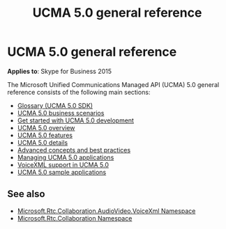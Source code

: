 ﻿---
description: Access the main sections of the general reference for Unified Communications Managed API 5.0. 
title: UCMA 5.0 general reference
TOCTitle: UCMA 5.0 general reference
ms:assetid: c78acf92-105c-4e08-8ec1-578f3f21b823
ms:mtpsurl: https://msdn.microsoft.com/library/Dn465922(v=office.16)
ms:contentKeyID: 65239772
ms.date: 07/27/2015
mtps_version: v=office.16
---

# UCMA 5.0 general reference

**Applies to**: Skype for Business 2015

The Microsoft Unified Communications Managed API (UCMA) 5.0 general reference consists of the following main sections:

- [Glossary (UCMA 5.0 SDK)](glossary-ucma-5-0-sdk.md)
- [UCMA 5.0 business scenarios](ucma-5-0-business-scenarios.md)
- [Get started with UCMA 5.0 development](get-started-with-ucma-5-0-development.md)
- [UCMA 5.0 overview](ucma-5-0-overview.md)
- [UCMA 5.0 features](ucma-5-0-features.md)
- [UCMA 5.0 details](ucma-5-0-details.md)
- [Advanced concepts and best practices](advanced-concepts-and-best-practices.md)
- [Managing UCMA 5.0 applications](managing-ucma-5-0-applications.md)
- [VoiceXML support in UCMA 5.0](voicexml-support-in-ucma-5-0.md)
- [UCMA 5.0 sample applications](ucma-5-0-sample-applications.md)

## See also

- [Microsoft.Rtc.Collaboration.AudioVideo.VoiceXml Namespace](/dotnet/api/microsoft.rtc.collaboration.audiovideo.voicexml?)
- [Microsoft.Rtc.Collaboration Namespace](/dotnet/api/microsoft.rtc.collaboration?)

